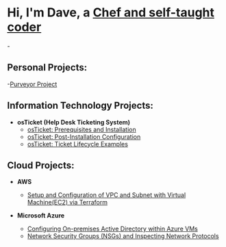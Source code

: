<h1>Hi, I'm Dave, a <a href="https://www.linkedin.com/in/david-cuvin-83a6527a/">Chef and self-taught coder</a></h1>

-<h2>Personal Projects:</h2>
  -[Purveyor Project](https://github.com/Dcuvin/purveyor_project)
<h2> Information Technology Projects:</h2>

- <b>osTicket (Help Desk Ticketing System)</b>
  - [osTicket: Prerequisites and Installation](https://github.com/Dcuvin/osticket-prereqs)
  - [osTicket: Post-Installation Configuration](https://github.com/Dcuvin/osTicket-Post-Installation-Setup)
  - [osTicket: Ticket Lifecycle Examples](https://github.com/Dcuvin/osTicket-Resolving-Tickets-in-a-Ticketing-System)

<h2>Cloud Projects:</h2>

- <b>AWS</b>
  - [Setup and Configuration of VPC and Subnet with Virtual Machine(EC2) via Terraform]()
  

- <b>Microsoft Azure</b>
  - [Configuring On-premises Active Directory within Azure VMs]()
  - [Network Security Groups (NSGs) and Inspecting Network Protocols]()
    

